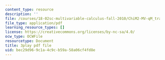 ```yaml
---
content_type: resource
description: ''
file: /courses/18-02sc-multivariable-calculus-fall-2010/ChiM2-MV-qM_transcript.pdf
file_type: application/pdf
learning_resource_types: []
license: https://creativecommons.org/licenses/by-nc-sa/4.0/
ocw_type: OCWFile
resourcetype: Document
title: 3play pdf file
uid: bec29d96-9c1a-4c9c-b59a-58a06cf4fd8e
---
```

